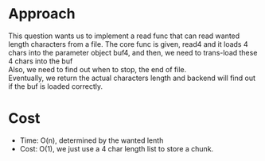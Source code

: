 # Approach
This question wants us to implement a read func that can read wanted length characters from a file. The core func is given, read4 and it loads 4 chars into the parameter object buf4, and then, we need to trans-load these 4 chars into the buf  
Also, we need to find out when to stop, the end of file.  
Eventually, we return the actual characters length and backend will find out if the buf is loaded correctly. 

# Cost
- Time: O(n), determined by the wanted lenth
- Cost: O(1), we just use a 4 char length list to store a chunk. 